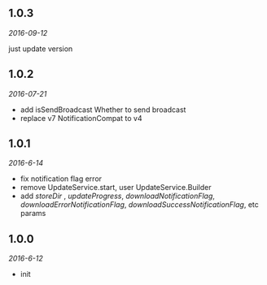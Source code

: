 ## 1.0.3

_2016-09-12_

just update version

## 1.0.2

_2016-07-21_

* add isSendBroadcast Whether to send broadcast
* replace v7 NotificationCompat to v4


## 1.0.1

_2016-6-14_

* fix notification flag error
* remove UpdateService.start, user UpdateService.Builder
* add *storeDir* , *updateProgress*, *downloadNotificationFlag*, *downloadErrorNotificationFlag*, 
  *downloadSuccessNotificationFlag*, etc params


## 1.0.0

_2016-6-12_

* init


